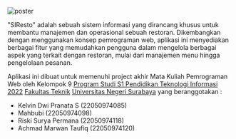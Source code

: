 ![poster](https://github.com/KelvinDWI/SIResto/assets/115910709/4d9213fb-952e-4381-8f93-319fda9f1d09)

"SIResto" adalah sebuah sistem informasi yang dirancang khusus untuk membantu manajemen dan operasional sebuah restoran. Dikembangkan dengan menggunakan konsep pemrograman web, aplikasi ini menyediakan berbagai fitur yang memudahkan pengguna dalam mengelola berbagai aspek yang terkait dengan restoran, mulai dari manajemen menu hingga pengelolaan pesanan.

Aplikasi ini dibuat untuk memenuhi project akhir Mata Kuliah Pemrograman Web oleh Kelompok 9 [Program Studi S1 Pendidikan Teknologi Informasi 2022](https://pendidikan-ti.ft.unesa.ac.id) [Fakultas Teknik](https://ft.unesa.ac.id) [Universitas Negeri Surabaya](https://www.unesa.ac.id/) yang beranggotakan :

- Kelvin Dwi Pranata S        (22050974085)
- Mahbubi                     (22050974098)
- Riski Surya Permana         (22050974118)
- Achmad Marwan Taufiq        (22050974120)
